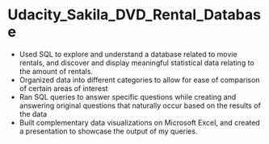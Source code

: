 # Udacity_Sakila_DVD_Rental_Database
- Used SQL to explore and understand a database related to movie rentals, and discover and display meaningful statistical data relating to the amount of rentals.
- Organized data into different categories to allow for ease of comparison of certain areas of interest
- Ran SQL queries to answer specific questions while creating and answering original questions that naturally occur based on the results of the data
- Built complementary data visualizations on Microsoft Excel, and created a presentation to showcase the output of my queries.
